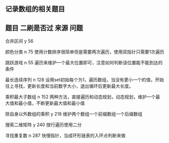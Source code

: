 ## 记录数组的相关题目

## 题目               二刷是否过      来源   问题     
   合并区间             y              56   
   
   颜色分类             n              75      使用计数排序很简单但是需要两次遍历，使用双指针只需要1次遍历
   
   跳跃游戏             n              55      遍历来维护一个最大位置即可，注意如何判断该位置能不能到达的条件
        
   最长连续序列         n              128     设用set初始每个为1，遍历数组，当没有更小一个的值，开始往上寻找，更新长度和当前数字大小，退出循环后更新最大长度。

   乘积最大子数组      n                152     两种方法，直接遍历和动态规划，动态规划，维护一个最大值和最小值，不断更新最大值和最小值

   除自身以外数组的乘积      y          218      维护两个数组一个前缀数组一个后缀数组

   搜索二维矩阵           y               240         按行遍历使用二分

   寻找重复数            n               287         快慢指针，当成环形链表的入环点判断来做
